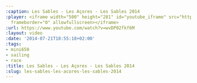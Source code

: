 ```yaml
---
:caption: Les Sables - Les Açores - Les Sables 2014
:player: <iframe width="500" height="281" id="youtube_iframe" src="https://www.youtube.com/embed/wvDP02fkf6M?feature=oembed&amp;enablejsapi=1&amp;origin=https://safe.txmblr.com&amp;wmode=opaque"
  frameborder="0" allowfullscreen></iframe>
:url: https://www.youtube.com/watch?v=wvDP02fkf6M
:layout: video
:date: '2014-07-21T18:55:18+02:00'
:tags:
- mini650
- sailing
- race
:title: Les Sables - Les Açores - Les Sables 2014
:slug: les-sables-les-acores-les-sables-2014
---
```


